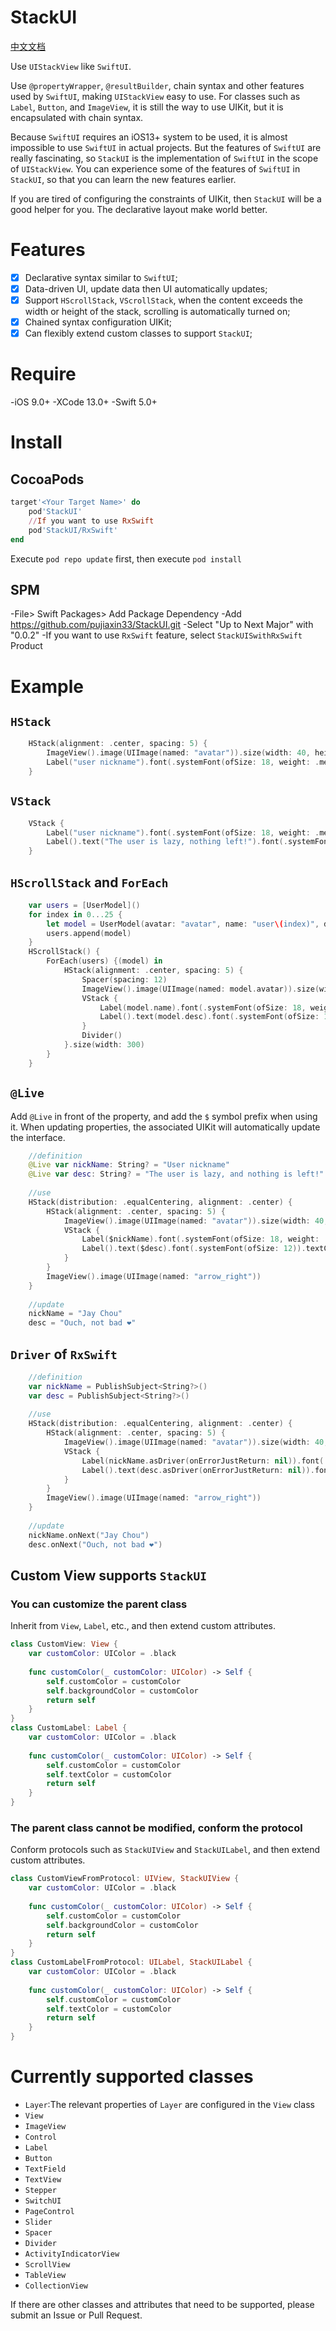 # StackUI

[中文文档](https://github.com/pujiaxin33/StackUI/blob/main/README-CN.md)

Use `UIStackView` like `SwiftUI`.

Use `@propertyWrapper`, `@resultBuilder`, chain syntax and other features used by `SwiftUI`, making `UIStackView` easy to use. For classes such as `Label`, `Button`, and `ImageView`, it is still the way to use UIKit, but it is encapsulated with chain syntax.

Because `SwiftUI` requires an iOS13+ system to be used, it is almost impossible to use `SwiftUI` in actual projects. But the features of `SwiftUI` are really fascinating, so `StackUI` is the implementation of `SwiftUI` in the scope of `UIStackView`. You can experience some of the features of `SwiftUI` in `StackUI`, so that you can learn the new features earlier.

If you are tired of configuring the constraints of UIKit, then `StackUI` will be a good helper for you. The declarative layout make world better.

# Features

-[x] Declarative syntax similar to `SwiftUI`;
-[x] Data-driven UI, update data then UI automatically updates;
-[x] Support `HScrollStack`, `VScrollStack`, when the content exceeds the width or height of the stack, scrolling is automatically turned on;
-[x] Chained syntax configuration UIKit;
-[x] Can flexibly extend custom classes to support `StackUI`;

# Require

-iOS 9.0+
-XCode 13.0+
-Swift 5.0+

# Install


## CocoaPods

```ruby
target'<Your Target Name>' do
    pod'StackUI'
    //If you want to use RxSwift
    pod'StackUI/RxSwift'
end
```
Execute `pod repo update` first, then execute `pod install`

## SPM

-File> Swift Packages> Add Package Dependency
-Add https://github.com/pujiaxin33/StackUI.git
-Select "Up to Next Major" with "0.0.2"
-If you want to use `RxSwift` feature, select `StackUISwithRxSwift` Product

# Example 

## `HStack` 
```Swift
    HStack(alignment: .center, spacing: 5) {
        ImageView().image(UIImage(named: "avatar")).size(width: 40, height: 40)
        Label("user nickname").font(.systemFont(ofSize: 18, weight: .medium))
    }
```

## `VStack` 
```Swift
    VStack {
        Label("user nickname").font(.systemFont(ofSize: 18, weight: .medium))
        Label().text("The user is lazy, nothing left!").font(.systemFont(ofSize: 12)).textColor(.gray)
    }
```

## `HScrollStack` and `ForEach`

```Swift
    var users = [UserModel]()
    for index in 0...25 {
        let model = UserModel(avatar: "avatar", name: "user\(index)", desc: "user description\(index)")
        users.append(model)
    }
    HScrollStack() {
        ForEach(users) {(model) in
            HStack(alignment: .center, spacing: 5) {
                Spacer(spacing: 12)
                ImageView().image(UIImage(named: model.avatar)).size(width: 80, height: 80)
                VStack {
                    Label(model.name).font(.systemFont(ofSize: 18, weight: .medium))
                    Label().text(model.desc).font(.systemFont(ofSize: 12)).textColor(.gray)
                }
                Divider()
            }.size(width: 300)
        }
    }
```

## `@Live` 

Add `@Live` in front of the property, and add the `$` symbol prefix when using it. When updating properties, the associated UIKit will automatically update the interface.
```Swift
    //definition
    @Live var nickName: String? = "User nickname"
    @Live var desc: String? = "The user is lazy, and nothing is left!"
    
    //use
    HStack(distribution: .equalCentering, alignment: .center) {
        HStack(alignment: .center, spacing: 5) {
            ImageView().image(UIImage(named: "avatar")).size(width: 40, height: 40)
            VStack {
                Label($nickName).font(.systemFont(ofSize: 18, weight: .medium))
                Label().text($desc).font(.systemFont(ofSize: 12)).textColor(.gray)
            }
        }
        ImageView().image(UIImage(named: "arrow_right"))
    }
    
    //update
    nickName = "Jay Chou"
    desc = "Ouch, not bad ❤️"
```

## `Driver` of `RxSwift`

```Swift
    //definition
    var nickName = PublishSubject<String?>()
    var desc = PublishSubject<String?>()
    
    //use
    HStack(distribution: .equalCentering, alignment: .center) {
        HStack(alignment: .center, spacing: 5) {
            ImageView().image(UIImage(named: "avatar")).size(width: 40, height: 40)
            VStack {
                Label(nickName.asDriver(onErrorJustReturn: nil)).font(.systemFont(ofSize: 18, weight: .medium))
                Label().text(desc.asDriver(onErrorJustReturn: nil)).font(.systemFont(ofSize: 12)).textColor(.gray)
            }
        }
        ImageView().image(UIImage(named: "arrow_right"))
    }
    
    //update
    nickName.onNext("Jay Chou")
    desc.onNext("Ouch, not bad ❤️")
```

## Custom View supports `StackUI`

### You can customize the parent class
Inherit from `View`, `Label`, etc., and then extend custom attributes.
```Swift
class CustomView: View {
    var customColor: UIColor = .black
    
    func customColor(_ customColor: UIColor) -> Self {
        self.customColor = customColor
        self.backgroundColor = customColor
        return self
    }
}
class CustomLabel: Label {
    var customColor: UIColor = .black
    
    func customColor(_ customColor: UIColor) -> Self {
        self.customColor = customColor
        self.textColor = customColor
        return self
    }
}
```

### The parent class cannot be modified, conform the protocol
Conform protocols such as `StackUIView` and `StackUILabel`, and then extend custom attributes.
```Swift
class CustomViewFromProtocol: UIView, StackUIView {
    var customColor: UIColor = .black
    
    func customColor(_ customColor: UIColor) -> Self {
        self.customColor = customColor
        self.backgroundColor = customColor
        return self
    }
}
class CustomLabelFromProtocol: UILabel, StackUILabel {
    var customColor: UIColor = .black
    
    func customColor(_ customColor: UIColor) -> Self {
        self.customColor = customColor
        self.textColor = customColor
        return self
    }
}
```


# Currently supported classes
- `Layer`:The relevant properties of `Layer` are configured in the `View` class
- `View`
- `ImageView`
- `Control`
- `Label`
- `Button`
- `TextField`
- `TextView`
- `Stepper`
- `SwitchUI`
- `PageControl`
- `Slider`
- `Spacer`
- `Divider`
- `ActivityIndicatorView`
- `ScrollView`
- `TableView`
- `CollectionView`

If there are other classes and attributes that need to be supported, please submit an Issue or Pull Request.

